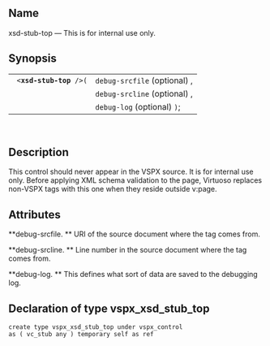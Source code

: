 <div>

<div>

</div>

<div>

## Name

xsd-stub-top — This is for internal use only.

</div>

<div>

## Synopsis

<div>

|                              |                              |
|------------------------------|------------------------------|
| ` <`**`xsd-stub-top`**` />(` | `debug-srcfile` (optional) , |
|                              | `debug-srcline` (optional) , |
|                              | `debug-log` (optional) `)`;  |

<div>

 

</div>

</div>

</div>

<div>

## Description

This control should never appear in the VSPX source. It is for internal
use only. Before applying XML schema validation to the page, Virtuoso
replaces non-VSPX tags with this one when they reside outside v:page.

</div>

<div>

## Attributes

**debug-srcfile. ** URI of the source document where the tag comes from.

**debug-srcline. ** Line number in the source document where the tag
comes from.

**debug-log. ** This defines what sort of data are saved to the
debugging log.

</div>

<div>

## Declaration of type vspx_xsd_stub_top

``` screen
create type vspx_xsd_stub_top under vspx_control
as ( vc_stub any ) temporary self as ref
```

</div>

</div>
